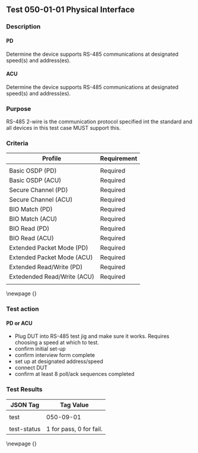 
## Test 050-01-01 Physical Interface ##

### Description ###

#### PD ####

Determine the device supports RS-485 communications at designated
speed(s) and address(es).

#### ACU ####

Determine the device supports RS-485 communications at designated
speed(s) and address(es).

### Purpose ###

RS-485 2-wire is the communication protocol specified int the standard
and all devices in this test case MUST support this.

### Criteria ###

| Profile                     | Requirement |
| -------                     | ----------- |
|                             |             |
| Basic OSDP (PD)             | Required    |
| Basic OSDP (ACU)            | Required    |
| Secure Channel (PD)         | Required    |
| Secure Channel (ACU)        | Required    |
| BIO Match (PD)              | Required    |
| BIO Match (ACU)             | Required    |
| BIO Read (PD)               | Required    |
| BIO Read (ACU)              | Required    |
| Extended Packet Mode (PD)   | Required    |
| Extended Packet Mode (ACU)  | Required    |
| Extended Read/Write (PD)    | Required    |
| Extedended Read/Write (ACU) | Required    |
|                             |             |

\newpage {}

### Test action ###

#### PD or ACU ####

- Plug DUT into RS-485 test jig and make sure it works. Requires choosing
a speed at which to test.
- confirm initial set-up
- confirm interview form complete
- set up at designated address/speed
- connect DUT
- confirm at least 8 poll/ack sequences completed

### Test Results ###

| JSON Tag | Tag Value |
| -------- | --------- |
|          |           |
| test        | 050-09-01               |
|             |                         |
| test-status | 1 for pass, 0 for fail. |

\newpage {}

